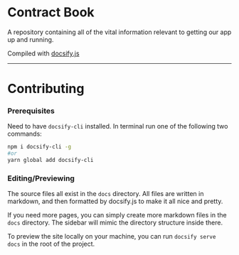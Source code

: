 # Contract Book

A repository containing all of the vital information relevant to getting our app up and running.

Compiled with [docsify.js](https://docsify.js.org/#/)


---


# Contributing

### Prerequisites 

Need to have `docsify-cli` installed. In terminal run one of the following two commands:

```bash
npm i docsify-cli -g
#or 
yarn global add docsify-cli
```

### Editing/Previewing

The source files all exist in the `docs` directory. All files are written in markdown, and then formatted by docsify.js to make it all nice and pretty. 

If you need more pages, you can simply create more markdown files in the `docs` directory. The sidebar will mimic the directory structure inside there.

To preview the site locally on your machine, you can run `docsify serve docs` in the root of the project.

